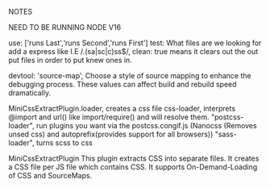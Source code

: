 NOTES

NEED TO BE RUNNING NODE V16

use: ['runs Last',‘runs Second’,'runs First']
test: What files are we looking for add a express like I.E /\.(sa|sc|c)ss$/,
clean: true means it clears out the out put files in order to put knew ones in.

devtool: 'source-map', Choose a style of source mapping to enhance the debugging process. These values can affect build and rebuild speed dramatically.

MiniCssExtractPlugin.loader, creates a css file
css-loader, interprets @import and url() like import/require() and will resolve them.
"postcss-loader", run plugins you want via the postcss.congif.js (Nanocss (Removes unsed css) and autoprefix(provides support for all browsers))
"sass-loader", turns scss to css

MiniCssExtractPlugin
This plugin extracts CSS into separate files. It creates a CSS file per JS file which contains CSS. It supports On-Demand-Loading of CSS and SourceMaps.



